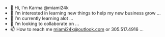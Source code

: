 - 👋 Hi, I’m Karma @miami24k
- 👀 I’m interested in learning new things to help my new business grow ...
- 🌱 I’m currently learning alot  ...
- 💞️ I’m looking to collaborate on ...
- 📫 How to reach me miami24k@outlook.com or 305.517.4916 ...

<!---
miami24k/miami24k is a ✨ special ✨ repository because its `README.md` (this file) appears on your GitHub profile.
You can click the Preview link to take a look at your changes.
--->
